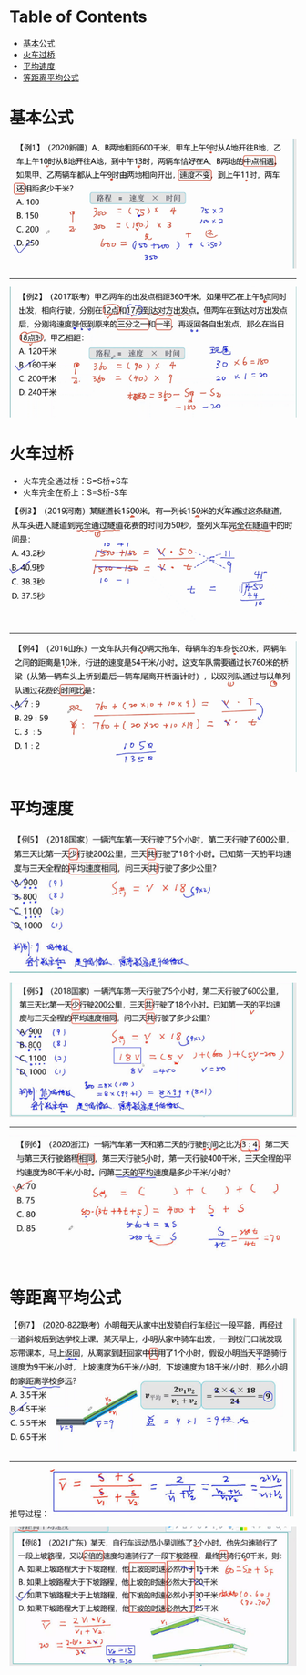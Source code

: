 # Table of Contents

* [基本公式](#基本公式)
* [火车过桥](#火车过桥)
* [平均速度](#平均速度)
* [等距离平均公式](#等距离平均公式)




# 基本公式

![image-20240116214054919](.images/image-20240116214054919.png)

---

![image-20240116214115557](.images/image-20240116214115557.png)

# 火车过桥

+ 火车完全通过桥：S=S桥+S车
+ 火车完全在桥上：S=S桥-S车

![image-20240116214232805](.images/image-20240116214232805.png)

----

![image-20240116214243782](.images/image-20240116214243782.png)

# 平均速度

![image-20240116214321845](.images/image-20240116214321845.png)

![image-20240116214342837](.images/image-20240116214342837.png)

----

![image-20240116214402949](.images/image-20240116214402949.png)

# 等距离平均公式

![image-20240116214458201](.images/image-20240116214458201.png)

----

推导过程：![image-20240116214515781](.images/image-20240116214515781.png)

![image-20240116214527956](.images/image-20240116214527956.png)


